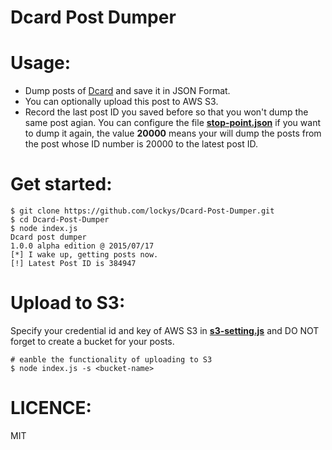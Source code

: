 # Dcard Post Dumper

Usage:
==
- Dump posts of [Dcard](https://www.dcard.tw/) and save it in JSON Format.
- You can optionally upload this post to AWS S3.
- Record the last post ID you saved before so that you won't dump the same post agian. You can configure the file  **[stop-point.json](https://github.com/lockys/Dcard-Post-Dumper/blob/master/stop-point.json)** if you want to dump it again, the value **20000** means your will dump the posts from the post whose ID number is 20000 to the latest post ID.

Get started:
==
```
$ git clone https://github.com/lockys/Dcard-Post-Dumper.git
$ cd Dcard-Post-Dumper
$ node index.js
Dcard post dumper
1.0.0 alpha edition @ 2015/07/17
[*] I wake up, getting posts now.
[!] Latest Post ID is 384947
```
Upload to S3:
==
Specify your credential id and key of AWS S3 in **[s3-setting.js](https://github.com/lockys/Dcard-Post-Dumper/blob/master/s3-setting.js)** and DO NOT forget to create a bucket for your posts.
```
# eanble the functionality of uploading to S3
$ node index.js -s <bucket-name> 
```
LICENCE:
==
MIT
